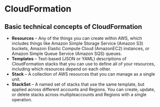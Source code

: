 # CloudFormation

## Basic technical concepts of CloudFormation

- **Resources** – Any of the things you can create within AWS, which includes things like Amazon Simple Storage Service (Amazon S3) buckets, Amazon Elastic Compute Cloud (AmazonEC2) instances, or Amazon Simple Queue Service (Amazon SQS) queues.
- **Templates** – Text-based (JSON or YAML) descriptions of CloudFormation stacks that you can use to define all of your resources, including which resources depend on each other. 
- **Stack** – A collection of AWS resources that you can manage as a single unit. 
- **StackSet** – A named set of stacks that use the same template, but applied across different accounts and Regions. You can create, update, or delete stacks across multipleaccounts and Regions with a single operation.